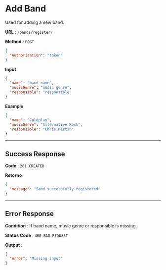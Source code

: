 # Add Band

Used for adding a new band.

**URL** : `/bands/register/`

**Method** : `POST`

```json
{
  "Authorization": "token"
}
```

**Input**

```json
{
  "name": "band name",
  "musicGenre": "music genre",
  "responsible": "responsible"
}
```

**Example**

```json
{
  "name": "Coldplay",
  "musicGenre": "Alternative Rock",
  "responsible": "Chris Martin"
}
```

---

## Success Response

**Code** : `201 CREATED`

**Retorno**

```json
{
  "message": "Band successfully registered"
}
```

---

## Error Response

**Condition** : If band name, music genre or responsible is missing.

**Status Code** : `400 BAD REQUEST`

**Output** :

```json
{
  "error": "Missing input"
}
```
